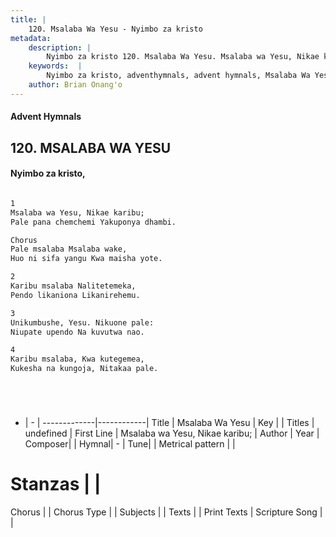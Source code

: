 ```yaml
---
title: |
    120. Msalaba Wa Yesu - Nyimbo za kristo
metadata:
    description: |
        Nyimbo za kristo 120. Msalaba Wa Yesu. Msalaba wa Yesu, Nikae karibu;  Pale pana chemchemi Yakuponya dhambi.  Chorus Pale msalaba Msalaba wake,  Huo ni sifa yangu Kwa maisha yote.  
    keywords:  |
        Nyimbo za kristo, adventhymnals, advent hymnals, Msalaba Wa Yesu, Msalaba wa Yesu, Nikae karibu; . 
    author: Brian Onang'o
---
```


#### Advent Hymnals
## 120. MSALABA WA YESU
####  Nyimbo za kristo,

```txt

1
Msalaba wa Yesu, Nikae karibu; 
Pale pana chemchemi Yakuponya dhambi.

Chorus
Pale msalaba Msalaba wake, 
Huo ni sifa yangu Kwa maisha yote.

2
Karibu msalaba Nalitetemeka,
Pendo likaniona Likanirehemu.

3
Unikumbushe, Yesu. Nikuone pale: 
Niupate upendo Na kuvutwa nao.

4
Karibu msalaba, Kwa kutegemea, 
Kukesha na kungoja, Nitakaa pale.






```

- |   -  |
-------------|------------|
Title | Msalaba Wa Yesu |
Key |  |
Titles | undefined |
First Line | Msalaba wa Yesu, Nikae karibu;  |
Author | 
Year | 
Composer| |
Hymnal|  - |
Tune|  |
Metrical pattern | |
# Stanzas |  |
Chorus |  |
Chorus Type |  |
Subjects | |
Texts |  |
Print Texts | 
Scripture Song |  |
    
